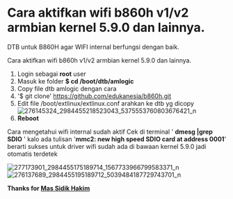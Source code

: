 # Cara aktifkan wifi b860h v1/v2 armbian kernel 5.9.0 dan lainnya.
DTB untuk B860H agar WIFI internal berfungsi dengan baik.


Cara aktifkan wifi b860h v1/v2 armbian kernel 5.9.0 dan lainnya.
1. Login sebagai **root** user
2. Masuk ke folder **$ cd /boot/dtb/amlogic**
3. Copy file dtb amlogic dengan cara
4. '$ git clone' https://github.com/edukanesia/b860h.git
5. Edit file /boot/extlinux/extlinux.conf arahkan ke dtb yg dicopy
![276145324_2984455218523043_5375553760803676421_n](https://user-images.githubusercontent.com/102713707/160979667-a68f24cc-279d-4f69-8d91-a60173ecd592.jpg)
6. **Reboot**

Cara mengetahui wifi internal sudah aktif
Cek di terminal ' **dmesg |grep SDIO** '
kalo ada tulisan '**mmc2: new high speed SDIO card at address 0001**' berarti sukses
untuk driver wifi sudah ada di bawaan kernel 5.9.0 jadi otomatis terdetek

![277173901_2984455175189714_1567733966799583371_n](https://user-images.githubusercontent.com/102713707/160979662-d71e9975-e976-4c1b-8796-cec8e125519a.jpg)
![276137689_2984455195189712_5039484187729743701_n](https://user-images.githubusercontent.com/102713707/160979665-2dd9d2ff-6ad2-4d30-94e5-4eaf46235d56.jpg)

**Thanks for 
[Mas Sidik Hakim](https://www.facebook.com/groups/447949046027700/user/100008757824674/)**





